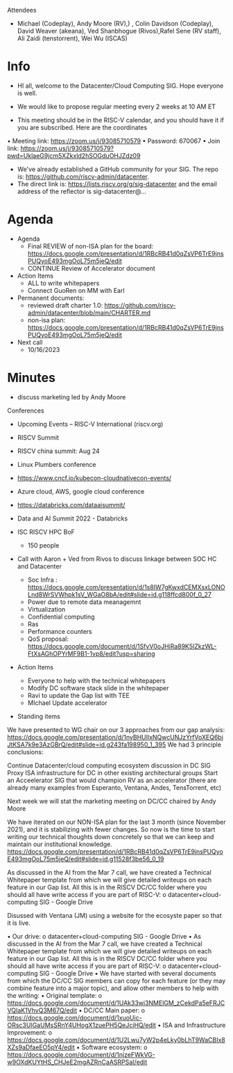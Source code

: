  Attendees
- Michael (Codeplay), Andy Moore (RV),) , Colin Davidson (Codeplay), David Weaver (akeana), Ved Shanbhogue (Rivos),Rafel Sene (RV staff), Ali Zaidi (tenstorrent), Wei Wu (ISCAS)



# Info
- HI all, welcome to the Datacenter/Cloud Computing SIG. Hope everyone is well.
- We would like to propose regular meeting every 2 weeks at 10 AM ET

- This meeting should be in the RISC-V calendar, and you should have it if you are subscribed. Here are the coordinates
	
• Meeting link:  https://zoom.us/j/93085710579 
•	Password: 670067
•	Join link: https://zoom.us/j/93085710579?pwd=UklaeG9jcm5XZkxld2hSOGduOHJZdz09

- We've already established a GitHub community for your SIG.  The repo is: https://github.com/riscv-admin/datacenter. 
- The direct link is: https://lists.riscv.org/g/sig-datacenter and the email address of the reflector is sig-datacenter@...


# Agenda

- Agenda
  - Final REVIEW of non-ISA plan for the board: https://docs.google.com/presentation/d/1RBcRB41d0qZsVP6TrE9jnsPUQyoE493mgOoL75m5jeQ/edit
  - CONTINUE Review of Accelerator document
- Action Items
  - ALL to write whitepapers
  - Connect GuoRen on MM with Earl
- Permanent documents:
  - reviewed draft charter 1.0: https://github.com/riscv-admin/datacenter/blob/main/CHARTER.md
  - non-isa plan:  https://docs.google.com/presentation/d/1RBcRB41d0qZsVP6TrE9jnsPUQyoE493mgOoL75m5jeQ/edit
- Next call
  - 10/16/2023
# Minutes
 - discuss marketing led by Andy Moore


Conferences
 - Upcoming Events – RISC-V International (riscv.org)
 - RISCV Summit
 - RISCV china summit: Aug 24
 - Linux Plumbers conference
 - https://www.cncf.io/kubecon-cloudnativecon-events/
 - Azure cloud, AWS, google cloud conference
 - https://databricks.com/dataaisummit/
 - Data and AI Summit 2022 - Databricks
 - ISC RISCV HPC BoF
   - 150 people
 - Call with Aaron + Ved from Rivos to discuss linkage between SOC HC and Datacenter
   - Soc Infra : https://docs.google.com/presentation/d/1s8IW7gKwxdCEMXsxLONOLnd8WrSVWhpk1sV_WGaO8bA/edit#slide=id.g118ffcd800f_0_27
   - Power due to remote data meanagemnt
   - Virtualization
   - Confidential computing
   - Ras
   - Performance counters
   - QoS proposal: https://docs.google.com/document/d/1SfvV0oJHiRa89K5IZkzWL-FtXsAGhOPYrMF9B1-1vp8/edit?usp=sharing
 - Action Items
   - Everyone to help with the technical whitepapers
   - Modify DC software stack slide in the whitepaper
   - Ravi to update the Gap list with TEE
   - MIchael Update accelerator

 - Standing items

We have presented to WG chair on our 3 approaches from our gap analysis:
https://docs.google.com/presentation/d/1nyBHUIlxNQwcUNJzYrfVoXEQ6bjJtKSA7k9e3AzGBrQ/edit#slide=id.g243fa198950_1_395
We had 3 principle conclusions:

Continue Datacenter/cloud computing ecosystem discussion in DC SIG
Proxy ISA infrastructure for DC in other existing architectural groups
Start an Acceelerator SIG that would champion RV as an accelerator (there are already many examples from Esperanto, Ventana,  Andes, TensTorrent, etc)


 Next week we will stat the marketing meeting on DC/CC chaired by Andy Moore

We have iterated on our NON-ISA plan for the last 3 month (since November 2021), and it is stabilizing with fewer changes. So now is the time to start writing our technical thoughts down concretely so that we can keep and maintain our institutional knowledge.
https://docs.google.com/presentation/d/1RBcRB41d0qZsVP6TrE9jnsPUQyoE493mgOoL75m5jeQ/edit#slide=id.g11528f3be56_0_19

As discussed in the AI from the Mar 7 call, we have created a Technical Whitepaper template from which we will give detailed writeups on each feature in our Gap list. All this is in the RISCV DC/CC folder where you should all have write access if you are part of RISC-V:
o	datacenter+cloud-computing SIG - Google Drive

Disussed with Ventana (JM) using a website for the  ecosyste paper so that it is live. 

•	Our drive:
o	datacenter+cloud-computing SIG - Google Drive
•	As discussed in the AI from the Mar 7 call, we have created a Technical Whitepaper template from which we will give detailed writeups on each feature in our Gap list. All this is in the RISCV DC/CC folder where you should all have write access if you are part of RISC-V: o datacenter+cloud-computing SIG - Google Drive
•	We have started with several documents from which the DC/CC SIG members can copy for each feature (or they may combine feature into a major topic), and allow other members to help with the writing: 
•	Original template: 
o	https://docs.google.com/document/d/1UAk33wi3NMElGM_zCekdPa5eFRJCVQIaK1VhvQ3M67Q/edit 
•	DC/CC Main paper: 
o	https://docs.google.com/document/d/1xuoUic-ORsc3UIGaUMsSRnY4UHogX1zuePH5QeJcjHQ/edit 
•	ISA and Infrastructure Improvement: 
o	https://docs.google.com/document/d/1U2Lwu7yW2p4eLky0bLhT9WaCBIx8XZs9aDfaeEO5pY4/edit 
•	Software ecosystem: 
o	https://docs.google.com/document/d/1njzeFWkVG-w9OXdKUYtHS_CHJeE2mgAZRnCaASRPSaI/edit 
